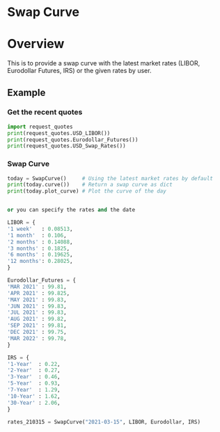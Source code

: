 # Swap Curve
# Overview

This is to provide a swap curve with the latest market rates (LIBOR, Eurodollar Futures, IRS) or the given rates by user. 

## Example
### Get the recent quotes

```python
import request_quotes
print(request_quotes.USD_LIBOR())
print(request_quotes.Eurodollar_Futures())
print(request_quotes.USD_Swap_Rates())
```
	
### Swap Curve
```python
today = SwapCurve()     # Using the latest market rates by default
print(today.curve())    # Return a swap curve as dict
print(today.plot_curve) # Plot the curve of the day


or you can specify the rates and the date

LIBOR = { 
'1 week'   : 0.08513,
'1 month'  : 0.106,
'2 months' : 0.14088,
'3 months' : 0.1825,
'6 months' : 0.19625,
'12 months': 0.28025,
}

Eurodollar_Futures = {
'MAR 2021' : 99.81,
'APR 2021' : 99.825,
'MAY 2021' : 99.83,
'JUN 2021' : 99.83,
'JUL 2021' : 99.83,
'AUG 2021' : 99.82,
'SEP 2021' : 99.81,
'DEC 2021' : 99.75,
'MAR 2022' : 99.78,
}

IRS = {
'1-Year'  : 0.22,
'2-Year'  : 0.27,
'3-Year'  : 0.46,
'5-Year'  : 0.93,
'7-Year'  : 1.29,
'10-Year' : 1.62,
'30-Year' : 2.06,
}

rates_210315 = SwapCurve("2021-03-15", LIBOR, Eurodollar, IRS)
```
